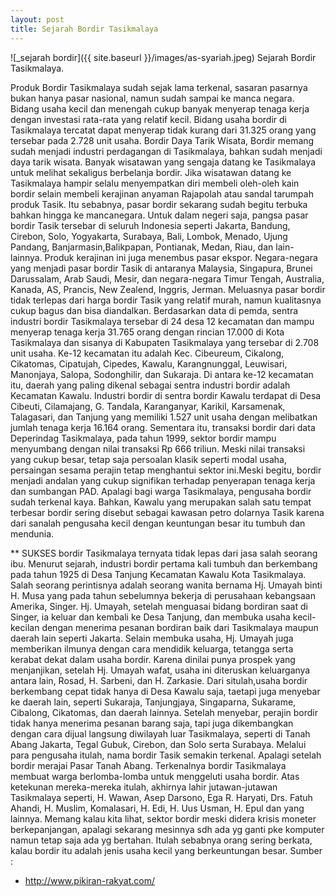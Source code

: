 ```yaml
---
layout: post
title: Sejarah Bordir Tasikmalaya
---
```




![_sejarah bordir]({{ site.baseurl }}/images/as-syariah.jpeg)
Sejarah Bordir Tasikmalaya.


Produk Bordir Tasikmalaya sudah sejak lama terkenal, sasaran pasarnya bukan hanya pasar nasional, namun sudah sampai ke manca negara. Bidang usaha kecil dan menengah cukup banyak menyerap tenaga kerja dengan investasi rata-rata yang relatif kecil. Bidang usaha bordir di Tasikmalaya tercatat dapat menyerap tidak kurang dari 31.325 orang yang tersebar pada 2.728 unit usaha.
Bordir Daya Tarik Wisata,
Bordir memang sudah menjadi industri perdagangan di Tasikmalaya, bahkan sudah menjadi daya tarik wisata. Banyak wisatawan yang sengaja datang ke Tasikmalaya untuk melihat sekaligus berbelanja bordir. Jika wisatawan datang ke Tasikmalaya hampir selalu menyempatkan diri membeli oleh-oleh kain bordir selain membeli kerajinan anyaman Rajapolah atau sandal tarumpah produk Tasik.
Itu sebabnya, pasar bordir sekarang sudah begitu terbuka bahkan hingga ke mancanegara. Untuk dalam negeri saja, pangsa pasar bordir Tasik tersebar di seluruh Indonesia seperti Jakarta, Bandung, Cirebon, Solo, Yogyakarta, Surabaya, Bali, Lombok, Menado, Ujung Pandang, Banjarmasin,Balikpapan, Pontianak, Medan, Riau, dan lain-lainnya. Produk kerajinan ini juga menembus pasar ekspor.
Negara-negara yang menjadi pasar bordir Tasik di antaranya Malaysia, Singapura, Brunei Darussalam, Arab Saudi, Mesir, dan negara-negara Timur Tengah, Australia, Kanada, AS, Prancis, New Zealend, Inggris, Jerman.
Meluasnya pasar bordir tidak terlepas dari harga bordir Tasik yang relatif murah, namun kualitasnya cukup bagus dan bisa diandalkan.
Berdasarkan data di pemda, sentra industri bordir Tasikmalaya tersebar di 24 desa 12 kecamatan dan mampu menyerap tenaga kerja 31.765 orang dengan rincian 17.000 di Kota Tasikmalaya dan sisanya di Kabupaten Tasikmalaya yang tersebar di 2.708 unit usaha. Ke-12 kecamatan itu adalah Kec. Cibeureum, Cikalong, Cikatomas, Cipatujah, Cipedes, Kawalu, Karangnunggal, Leuwisari, Manonjaya, Salopa, Sodonghilir, dan Sukaraja.
Di antara ke-12 kecamatan itu, daerah yang paling dikenal sebagai sentra industri bordir adalah Kecamatan Kawalu. Industri bordir di sentra bordir Kawalu terdapat di Desa Cibeuti, Cilamajang, G. Tandala, Karanganyar, Karikil, Karsamenak, Talagasari, dan Tanjung yang memiliki 1.527 unit usaha dengan melibatkan jumlah tenaga kerja 16.164 orang.
Sementara itu, transaksi bordir dari data Deperindag Tasikmalaya, pada tahun 1999, sektor bordir mampu menyumbang dengan nilai transaksi Rp 666 triliun. Meski nilai transaksi yang cukup besar, tetap saja persoalan klasik seperti modal usaha, persaingan sesama perajin tetap menghantui sektor ini.Meski begitu, bordir menjadi andalan yang cukup signifikan terhadap penyerapan tenaga kerja dan sumbangan PAD. Apalagi bagi warga Tasikmalaya, pengusaha bordir sudah terkenal kaya. Bahkan, Kawalu yang merupakan salah satu tempat terbesar bordir sering disebut sebagai kawasan petro dolarnya Tasik karena dari sanalah pengusaha kecil dengan keuntungan besar itu tumbuh dan mendunia.

** SUKSES bordir Tasikmalaya ternyata tidak lepas dari jasa salah seorang ibu. Menurut sejarah, industri bordir pertama kali tumbuh dan berkembang pada tahun 1925 di Desa Tanjung Kecamatan Kawalu Kota Tasikmalaya. Salah seorang perintisnya adalah seorang wanita bernama Hj. Umayah binti H. Musa yang pada tahun sebelumnya bekerja di perusahaan kebangsaan Amerika, Singer. Hj. Umayah, setelah menguasai bidang bordiran saat di Singer, ia keluar dan kembali ke Desa Tanjung, dan membuka usaha kecil-kecilan dengan menerima pesanan bordiran baik dari Tasikmalaya maupun daerah lain seperti Jakarta. Selain membuka usaha, Hj. Umayah juga memberikan ilmunya dengan cara mendidik keluarga, tetangga serta kerabat dekat dalam usaha bordir.
Karena dinilai punya prospek yang
menjanjikan, setelah Hj. Umayah wafat, usaha ini diteruskan keluarganya antara lain, Rosad, H. Sarbeni, dan H. Zarkasie. Dari situlah,usaha bordir berkembang cepat tidak hanya di Desa Kawalu saja, taetapi juga menyebar ke daerah lain, seperti Sukaraja, Tanjungjaya, Singaparna, Sukarame, Cibalong, Cikatomas, dan daerah lainnya.
Setelah menyebar, perajin bordir tidak hanya menerima pesanan barang saja, tapi juga dikembangkan dengan cara dijual langsung diwilayah luar Tasikmalaya, seperti di Tanah Abang Jakarta, Tegal Gubuk, Cirebon, dan Solo serta Surabaya. Melalui para pengusaha itulah, nama bordir Tasik semakin terkenal. Apalagi setelah bordir merajai Pasar Tanah Abang.
Terkenalnya bordir Tasikmalaya membuat warga berlomba-lomba untuk menggeluti usaha bordir. Atas ketekunan mereka-mereka itulah, akhirnya lahir jutawan-jutawan Tasikmalaya seperti, H. Wawan,  Asep Darsono, Ega R. Haryati, Drs. Fatuh Ahandi, H. Muslim, Komalasari, H. Edi, H. Uus Usman, H. Epul dan yang lainnya.
Memang kalau kita lihat, sektor bordir meski didera krisis moneter berkepanjangan, apalagi sekarang mesinnya sdh ada yg ganti pke komputer namun tetap saja ada yg bertahan. Itulah sebabnya orang sering berkata, kalau bordir itu adalah jenis usaha kecil yang
berkeuntungan besar.
Sumber :
- http://www.pikiran-rakyat.com/
